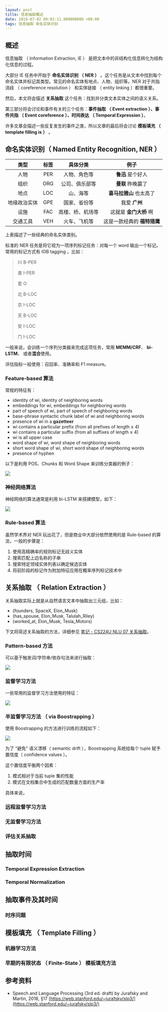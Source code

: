 ```yaml
---
layout: post
title: 信息抽取概述
date: 2019-07-02 09:02:11.000000000 +09:00
tags: 信息抽取 命名实体识别 
---
```


## 概述

信息抽取 （ Information Extraction, IE ） 是把文本中的非结构化信息转化为结构化信息的过程。

大部分 IE 任务中开始于 **命名实体识别 （ NER ）** 。这个任务是从文本中找到每个命名实体并标记其类型。常见的命名实体有地点、人物、组织等。NER 对于共指消歧 （ coreference resolution ） 和实体链接 （ entity linking ）都很重要。

然后，本文将会描述 **关系抽取** 这个任务：找到并分类文本实体之间的语义关系。

第三部分将会讨论和事件有关的三个任务：**事件抽取 （ Event extraction ）、事件共指 （ Event coreference ）、时间表达 （ Temporal Expression ）**。

许多文章会描述一些反复发生的事件之类，所以文章的最后将会讨论 **模板填充 （ template filling is ）** 。

## 命名实体识别（ Named Entity Recognition, NER ）

| 类型        | 标签   |  具体分类  |  例子  |
| :-------:   | :-----:  | :----:  | :----:  |
| 人物     | PER |   人物、角色等     |  **鲁迅** 是个好人   |
| 组织     | ORG |   公司、俱乐部等     |  **曼联** 昨晚赢了   |
| 地点     | LOC |   山、海等     |  **喜马拉雅山** 也太高了   |
| 地缘政治实体     | GPE |   国家、省份等     |  我爱 **广州**    |
| 设施     | FAC |   高楼、桥、机场等     |  这就是 **金门大桥** 啊   |
| 交通工具     | VEH |   火车、飞机等     |  这是一款经典的 **福特猎鹰** |

上表描述了一些经典的命名实体类别。

标准的 NER 任务是将它视为一项序列标记任务：对每一个 word 输出一个标记。常用的标记方式有 IOB tagging ，比如：

> 川	B-PER 
> 
> 普	I-PER 
> 
> 爱	O 
> 
> 北	B-LOC 
> 
> 京	I-LOC 
> 
> 天	B-LOC 
> 
> 安	I-LOC 
> 
> 门	I-LOC

一般来说，会训练一个序列分类器来完成这项任务，常用 **MEMM/CRF**、 **bi-LSTM**、 或者**混合**使用。

评估指标一般使用：召回率、准确率和 F1 measure。

### Feature-based 算法

常规的特征有：

* identity of wi, identity of neighboring words 
* embeddings for wi, embeddings for neighboring words 
* part of speech of wi, part of speech of neighboring words 
* base-phrase syntactic chunk label of wi and neighboring words 
* presence of wi in a **gazetteer** 
* wi contains a particular prefix (from all prefixes of length ≤ 4) 
* wi contains a particular suffix (from all suffixes of length ≤ 4) 
* wi is all upper case 
* word shape of wi, word shape of neighboring words 
* short word shape of wi, short word shape of neighboring words 
* presence of hyphen

以下是利用 POS、Chunks 和 Word Shape 来训练分类器的例子：

![](https://github.com/CaoTouChan/ctc_imgs/raw/master/7M3mdCn6Zc9l6JQ7q9IH0.png)

### 神经网络算法

神经网络的算法通常是利用 bi-LSTM 来搭建模型，如下：

![](https://github.com/CaoTouChan/ctc_imgs/raw/master/AP4fX1feDavpMx6zoYyGQP1sy0e5s0r.png)

### Rule-based 算法

虽然学术界对 NER 玩出花了，但是商业中大部分依然使用的是 Rule-based 的算法，一般的步骤是：

1. 使用高精确率的规则标记无歧义实体
2. 搜索匹配上边名称的子串
3. 搜索特定领域实体列表以确定候选实体
4. 将前阶段的标记作为附加特征应用在概率序列标记技术中

## 关系抽取 （ Relation Extraction ）

关系抽取实际上就是从自然语言文本中抽取出三元组，比如：

* (founders, SpaceX, Elon_Musk)
* (has_spouse, Elon_Musk, Talulah_Riley)
* (worked_at, Elon_Musk, Tesla_Motors)

下文将简述关系抽取的方法，详细参见 [笔记 - CS224U NLU 07 关系抽取](http://caotouchan.tech/2019/07/cs224u-07-re/)。

### Pattern-based 方法

可以基于触发词/字符串/依存句法来进行抽取：

![](https://github.com/CaoTouChan/ctc_imgs/raw/master/2p6Re3lBGWpFso39WRJrciw3qvJtMBY.png)

### 监督学习方法

一些常用的监督学习方法使用的特征：

![](https://github.com/CaoTouChan/ctc_imgs/raw/master/WDgQpOzK4REWtVWKpBTiwI401kKHmnO.png)

### 半监督学习方法 （ via Boostrapping ）

使用 Boostrapping 的方法进行训练的流程如下：

![](https://github.com/CaoTouChan/ctc_imgs/raw/master/HQ6A8Qf2ORqHLuRNYEa09Fl4NNfb95S.png)

为了 “避免” 语义漂移（ semantic drift ），Boostrapping 系统给每个 tuple 赋予置信度（ confidence values ）。 

这个置信度平衡两个因素：

1. 模式相对于当前 tuple 集的性能
2. 模式在文档集合中生成的匹配数量方面的生产率

具体来说，

### 远程监督学习方法

### 无监督学习方法

### 评估关系抽取

## 抽取时间

### Temporal Expression Extraction

### Temporal Normalization

## 抽取事件及其时间

### 时序问题

## 模板填充 （ Template Filling ）

### 机器学习方法

### 早期的有限状态 （ Finite-State ） 模板填充方法

## 参考资料

* Speech and Language Processing (3rd ed. draft) by Jurafsky and Martin, 2018, §17 [https://web.stanford.edu/~jurafsky/slp3/](https://web.stanford.edu/~jurafsky/slp3/)